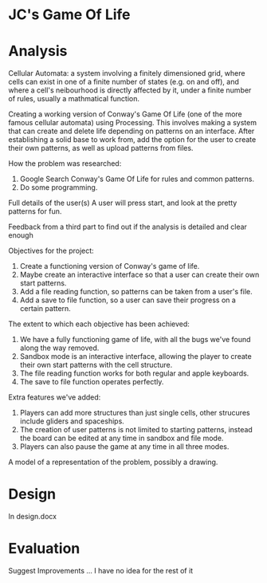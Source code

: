 # JC's Game Of Life

# Analysis
Cellular Automata: a system involving a finitely dimensioned grid, where cells can exist in one of a finite number of states (e.g. on and off), and where a cell's neibourhood is directly affected by it, under a finite number of rules, usually a mathmatical function.

Creating a working version of Conway's Game Of Life (one of the more famous cellular automata) using Processing. This involves making a system that can create and delete life depending on patterns on an interface. After establishing a solid base to work from, add the option for the user to create their own patterns, as well as upload patterns from files.

How the problem was researched:
1) Google Search Conway's Game Of Life for rules and common patterns.
2) Do some programming.

Full details of the user(s)
A user will press start, and look at the pretty patterns for fun.

Feedback from a third part to find out if the analysis is detailed and clear enough

Objectives for the project:
1) Create a functioning version of Conway's game of life.
2) Maybe create an interactive interface so that a user can create their own start patterns.
3) Add a file reading function, so patterns can be taken from a user's file.
4) Add a save to file function, so a user can save their progress on a certain pattern.

The extent to which each objective has been achieved:
1) We have a fully functioning game of life, with all the bugs we've found along the way removed.
2) Sandbox mode is an interactive interface, allowing the player to create their own start patterns with the cell structure.
3) The file reading function works for both regular and apple keyboards.
4) The save to file function operates perfectly.

Extra features we've added:
1) Players can add more structures than just single cells, other strucures include gliders and spaceships.
2) The creation of user patterns is not limited to starting patterns, instead the board can be edited at any time in sandbox and file mode.
3) Players can also pause the game at any time in all three modes.

A model of a representation of the problem, possibly a drawing.

# Design
In design.docx

# Evaluation
Suggest Improvements
... I have no idea for the rest of it


